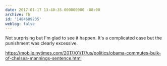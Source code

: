 ```yaml
---
date: 2017-01-17 13:40:35.000000000 -08:00
archive: fb
id: '1484689235'
weblog: false
---
```


Not surprising but I'm glad to see it happen. It's a complicated case but the punishment was clearly excessive. 

https://mobile.nytimes.com/2017/01/17/us/politics/obama-commutes-bulk-of-chelsea-mannings-sentence.html
